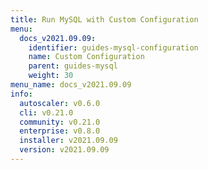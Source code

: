 ```yaml
---
title: Run MySQL with Custom Configuration
menu:
  docs_v2021.09.09:
    identifier: guides-mysql-configuration
    name: Custom Configuration
    parent: guides-mysql
    weight: 30
menu_name: docs_v2021.09.09
info:
  autoscaler: v0.6.0
  cli: v0.21.0
  community: v0.21.0
  enterprise: v0.8.0
  installer: v2021.09.09
  version: v2021.09.09
---
```


